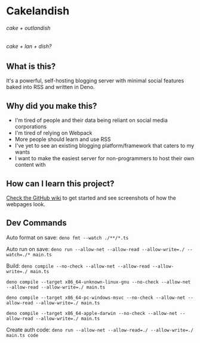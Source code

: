 # Cakelandish
###### cake + outlandish
###### cake + lan + dish?

## What is this?
It's a powerful, self-hosting blogging server with minimal social features baked into RSS and written in Deno.

## Why did you make this?
- I'm tired of people and their data being reliant on social media corporations
- I'm tired of relying on Webpack
- More people should learn and use RSS
- I've yet to see an existing blogging platform/framework that caters to my wants
- I want to make the easiest server for non-programmers to host their own content with

## How can I learn this project?
[Check the GitHub wiki](https://github.com/firecakes/cakelandish/wiki) to get started and see screenshots of how the webpages look.

## Dev Commands

Auto format on save: 
`deno fmt --watch ./**/*.ts`

Auto run on save:
`deno run --allow-net --allow-read --allow-write=./ --watch=./* main.ts`

Build:
`deno compile --no-check --allow-net --allow-read --allow-write=./ main.ts`

`deno compile --target x86_64-unknown-linux-gnu --no-check --allow-net --allow-read --allow-write=./ main.ts`

`deno compile --target x86_64-pc-windows-msvc --no-check --allow-net --allow-read --allow-write=./ main.ts`

`deno compile --target x86_64-apple-darwin --no-check --allow-net --allow-read --allow-write=./ main.ts`

Create auth code:
`deno run --allow-net --allow-read=./ --allow-write=./ main.ts code`
